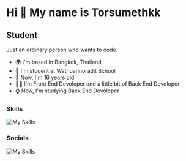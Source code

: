 Hi 🥛 My name is Torsumethkk
============================

Student
-------

Just an ordinary person who wants to code.

* 🌍  I'm based in Bangkok, Thailand
* 📕  I'm student at Watnuannoradit School
* 📅  Now, I'm 16 years old
* 🧑‍💻  I'm Front End Devoloper and a little bit of Back End Devoloper
* ⌚  Now, I'm studying Back End Devoloper
### Skills

![My Skills](https://skillicons.dev/icons?i=html,css,js,react,tailwind,python)


### Socials

![My Skills](https://skillicons.dev/icons?i=github,discord)
